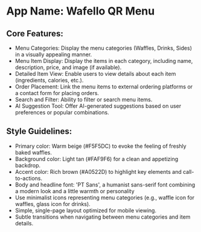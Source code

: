 # **App Name**: Wafello QR Menu

## Core Features:

- Menu Categories: Display the menu categories (Waffles, Drinks, Sides) in a visually appealing manner.
- Menu Item Display: Display the items in each category, including name, description, price, and image (if available).
- Detailed Item View: Enable users to view details about each item (ingredients, calories, etc.).
- Order Placement: Link the menu items to external ordering platforms or a contact form for placing orders.
- Search and Filter: Ability to filter or search menu items.
- AI Suggestion Tool: Offer AI-generated suggestions based on user preferences or popular combinations.

## Style Guidelines:

- Primary color: Warm beige (#F5F5DC) to evoke the feeling of freshly baked waffles.
- Background color: Light tan (#FAF9F6) for a clean and appetizing backdrop.
- Accent color: Rich brown (#A0522D) to highlight key elements and call-to-actions.
- Body and headline font: 'PT Sans', a humanist sans-serif font combining a modern look and a little warmth or personality
- Use minimalist icons representing menu categories (e.g., waffle icon for waffles, glass icon for drinks).
- Simple, single-page layout optimized for mobile viewing.
- Subtle transitions when navigating between menu categories and item details.